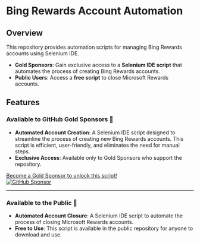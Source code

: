 # Bing Rewards Account Automation

## Overview
This repository provides automation scripts for managing Bing Rewards accounts using Selenium IDE. 

- **Gold Sponsors**: Gain exclusive access to a **Selenium IDE script** that automates the process of creating Bing Rewards accounts.  
- **Public Users**: Access a **free script** to close Microsoft Rewards accounts.

## Features

### Available to GitHub Gold Sponsors 🚀
- **Automated Account Creation**: A Selenium IDE script designed to streamline the process of creating new Bing Rewards accounts. This script is efficient, user-friendly, and eliminates the need for manual steps.
- **Exclusive Access**: Available only to Gold Sponsors who support the repository.  

[Become a Gold Sponsor to unlock this script!](https://github.com/sponsors/Prem-ium)  
[![GitHub Sponsor](https://img.shields.io/badge/sponsor-30363D?style=for-the-badge&logo=GitHub-Sponsors&logoColor=#EA4AAA)](https://github.com/sponsors/Prem-ium)

---

### Available to the Public 🌟
- **Automated Account Closure**: A Selenium IDE script to automate the process of closing Microsoft Rewards accounts.  
- **Free to Use**: This script is available in the public repository for anyone to download and use.
